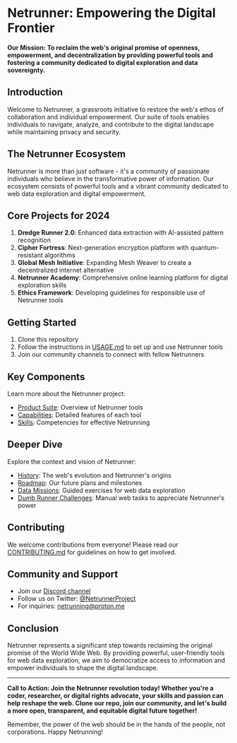 # Netrunner: Empowering the Digital Frontier

**Our Mission: To reclaim the web's original promise of openness, empowerment, and decentralization by providing powerful tools and fostering a community dedicated to digital exploration and data sovereignty.**

## Introduction

Welcome to Netrunner, a grassroots initiative to restore the web's ethos of collaboration and individual empowerment. Our suite of tools enables individuals to navigate, analyze, and contribute to the digital landscape while maintaining privacy and security.

## The Netrunner Ecosystem

Netrunner is more than just software - it's a community of passionate individuals who believe in the transformative power of information. Our ecosystem consists of powerful tools and a vibrant community dedicated to web data exploration and digital empowerment.

## Core Projects for 2024

1. **Dredge Runner 2.0**: Enhanced data extraction with AI-assisted pattern recognition
2. **Cipher Fortress**: Next-generation encryption platform with quantum-resistant algorithms
3. **Global Mesh Initiative**: Expanding Mesh Weaver to create a decentralized internet alternative
4. **Netrunner Academy**: Comprehensive online learning platform for digital exploration skills
5. **Ethics Framework**: Developing guidelines for responsible use of Netrunner tools

## Getting Started

1. Clone this repository
2. Follow the instructions in [USAGE.md](USAGE.md) to set up and use Netrunner tools
3. Join our community channels to connect with fellow Netrunners

## Key Components

Learn more about the Netrunner project:

- [Product Suite](about/product_suite.md): Overview of Netrunner tools
- [Capabilities](about/capabilities.md): Detailed features of each tool
- [Skills](about/skills.md): Competencies for effective Netrunning

## Deeper Dive

Explore the context and vision of Netrunner:

- [History](about/history.md): The web's evolution and Netrunner's origins
- [Roadmap](about/roadmap.md): Our future plans and milestones
- [Data Missions](about/data_missions.md): Guided exercises for web data exploration
- [Dumb Runner Challenges](about/dumb_netrunner.md): Manual web tasks to appreciate Netrunner's power

## Contributing

We welcome contributions from everyone! Please read our [CONTRIBUTING.md](CONTRIBUTING.md) for guidelines on how to get involved.

## Community and Support

- Join our [Discord channel](https://discord.gg/netrunner)
- Follow us on Twitter: [@NetrunnerProject](https://twitter.com/NetrunnerProject)
- For inquiries: [netrunning@proton.me](mailto:netrunning@proton.me)

## Conclusion

Netrunner represents a significant step towards reclaiming the original promise of the World Wide Web. By providing powerful, user-friendly tools for web data exploration, we aim to democratize access to information and empower individuals to shape the digital landscape.

---

**Call to Action: Join the Netrunner revolution today! Whether you're a coder, researcher, or digital rights advocate, your skills and passion can help reshape the web. Clone our repo, join our community, and let's build a more open, transparent, and equitable digital future together!**

Remember, the power of the web should be in the hands of the people, not corporations. Happy Netrunning!
